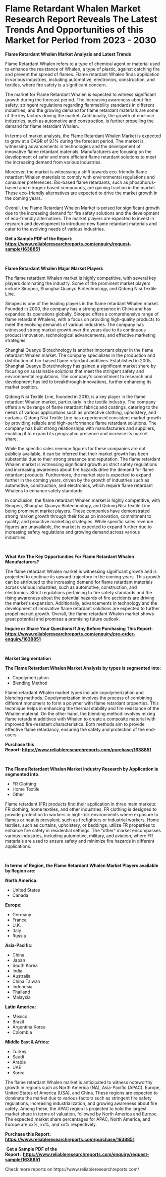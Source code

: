 <p><h1>Flame Retardant Whalen Market Research Report Reveals The Latest Trends And Opportunities of this Market for Period from 2023 - 2030</h1></p><p><strong>Flame Retardant Whalen Market Analysis and Latest Trends</strong></p>
<p><p>Flame Retardant Whalen refers to a type of chemical agent or material used to enhance the resistance of Whalen, a type of plastic, against catching fire and prevent the spread of flames. Flame retardant Whalen finds application in various industries, including automotive, electronics, construction, and textiles, where fire safety is a significant concern. </p><p>The market for Flame Retardant Whalen is expected to witness significant growth during the forecast period. The increasing awareness about fire safety, stringent regulations regarding flammability standards in different industries, and the growing demand for flame retardant materials are some of the key factors driving the market. Additionally, the growth of end-use industries, such as automotive and construction, is further propelling the demand for flame retardant Whalen.</p><p>In terms of market analysis, the Flame Retardant Whalen Market is expected to grow at a CAGR of 9.1% during the forecast period. The market is witnessing advancements in technologies and the development of innovative flame retardant materials. Manufacturers are focusing on the development of safer and more efficient flame retardant solutions to meet the increasing demand from various industries.</p><p>Moreover, the market is witnessing a shift towards eco-friendly flame retardant Whalen materials to comply with environmental regulations and consumer preferences. Bio-based flame retardants, such as phosphorus-based and nitrogen-based compounds, are gaining traction in the market. These eco-friendly alternatives are expected to drive the market growth in the coming years.</p><p>Overall, the Flame Retardant Whalen Market is poised for significant growth due to the increasing demand for fire safety solutions and the development of eco-friendly alternatives. The market players are expected to invest in research and development to introduce new flame retardant materials and cater to the evolving needs of various industries.</p></p>
<p><strong>Get a Sample PDF of the Report:&nbsp; <a href="https://www.reliableresearchreports.com/enquiry/request-sample/1638851">https://www.reliableresearchreports.com/enquiry/request-sample/1638851</a></strong></p>
<p>&nbsp;</p>
<p><strong>Flame Retardant Whalen Major Market Players</strong></p>
<p><p>The flame retardant Whalen market is highly competitive, with several key players dominating the industry. Some of the prominent market players include Sinopec, Shanghai Quanyu Biotechnology, and Qidong Nisi Textile Line.</p><p>Sinopec is one of the leading players in the flame retardant Whalen market. Founded in 2000, the company has a strong presence in China and has expanded its operations globally. Sinopec offers a comprehensive range of flame retardant Whalens, with a focus on providing high-quality products to meet the evolving demands of various industries. The company has witnessed strong market growth over the years due to its continuous product innovation, technological advancements, and effective marketing strategies.</p><p>Shanghai Quanyu Biotechnology is another important player in the flame retardant Whalen market. The company specializes in the production and distribution of bio-based flame retardant additives. Established in 2005, Shanghai Quanyu Biotechnology has gained a significant market share by focusing on sustainable solutions that meet the stringent safety and environmental regulations. The company's commitment to research and development has led to breakthrough innovations, further enhancing its market position.</p><p>Qidong Nisi Textile Line, founded in 2010, is a key player in the flame retardant Whalen market, particularly in the textile industry. The company offers a wide range of flame retardant fabrics and coatings, catering to the needs of various applications such as protective clothing, upholstery, and curtains. Qidong Nisi Textile Line has experienced consistent market growth by providing reliable and high-performance flame retardant solutions. The company has built strong relationships with manufacturers and suppliers, enabling it to expand its geographic presence and increase its market share.</p><p>While the specific sales revenue figures for these companies are not publicly available, it can be inferred that their market growth has been substantial due to their strong presence and reputation. The flame retardant Whalen market is witnessing significant growth as strict safety regulations and increasing awareness about fire hazards drive the demand for flame retardant products. Furthermore, the market size is expected to expand further in the coming years, driven by the growth of industries such as automotive, construction, and electronics, which require flame retardant Whalens to enhance safety standards.</p><p>In conclusion, the flame retardant Whalen market is highly competitive, with Sinopec, Shanghai Quanyu Biotechnology, and Qidong Nisi Textile Line being prominent market players. These companies have demonstrated strong market growth through their focus on innovation, commitment to quality, and proactive marketing strategies. While specific sales revenue figures are unavailable, the market is expected to expand further due to increasing safety regulations and growing demand across various industries.</p></p>
<p>&nbsp;</p>
<p><strong>What Are The Key Opportunities For Flame Retardant Whalen Manufacturers?</strong></p>
<p><p>The flame retardant Whalen market is witnessing significant growth and is projected to continue its upward trajectory in the coming years. This growth can be attributed to the increasing demand for flame retardant materials across various industries, such as automotive, construction, and electronics. Strict regulations pertaining to fire safety standards and the rising awareness about the potential hazards of fire accidents are driving the market's expansion. Additionally, advancements in technology and the development of innovative flame retardant solutions are expected to further propel market growth. Overall, the flame retardant Whalen market shows great potential and promises a promising future outlook.</p></p>
<p><strong>Inquire or Share Your Questions If Any Before Purchasing This Report: <a href="https://www.reliableresearchreports.com/enquiry/pre-order-enquiry/1638851">https://www.reliableresearchreports.com/enquiry/pre-order-enquiry/1638851</a></strong></p>
<p>&nbsp;</p>
<p><strong>Market Segmentation</strong></p>
<p><strong>The Flame Retardant Whalen Market Analysis by types is segmented into:</strong></p>
<p><ul><li>Copolymerization</li><li>Blending Method</li></ul></p>
<p><p>Flame retardant Whalen market types include copolymerization and blending methods. Copolymerization involves the process of combining different monomers to form a polymer with flame retardant properties. This technique helps in enhancing the thermal stability and fire resistance of the Whalen material. On the other hand, the blending method involves mixing flame retardant additives with Whalen to create a composite material with improved fire-resistant characteristics. Both methods aim to provide effective flame retardancy, ensuring the safety and protection of the end-users.</p></p>
<p><strong>Purchase this Report:&nbsp;<a href="https://www.reliableresearchreports.com/purchase/1638851">https://www.reliableresearchreports.com/purchase/1638851</a></strong></p>
<p>&nbsp;</p>
<p><strong>The Flame Retardant Whalen Market Industry Research by Application is segmented into:</strong></p>
<p><ul><li>FR Clothing</li><li>Home Textile</li><li>Other</li></ul></p>
<p><p>Flame retardant (FR) products find their application in three main markets: FR clothing, home textiles, and other industries. FR clothing is designed to provide protection to workers in high-risk environments where exposure to flames or heat is prevalent, such as firefighters or industrial workers. Home textiles, such as curtains, upholstery, or beddings, utilize FR properties to enhance fire safety in residential settings. The "other" market encompasses various industries, including automotive, military, and aviation, where FR materials are used to ensure safety and minimize fire hazards in different applications.</p></p>
<p>&nbsp;</p>
<p><strong>In terms of Region, the Flame Retardant Whalen Market Players available by Region are:</strong></p>
<p>
    <p> <strong> North America: </strong>
        <ul>
            <li>United States</li>
            <li>Canada</li>
        </ul>
        </p> 
    <p> <strong> Europe: </strong>
        <ul>
            <li>Germany</li>
            <li>France</li>
            <li>U.K.</li>
            <li>Italy</li>
            <li>Russia</li>
        </ul>
        </p> 
    <p> <strong> Asia-Pacific: </strong>
        <ul>
            <li>China</li>
            <li>Japan</li>
            <li>South Korea</li>
            <li>India</li>
            <li>Australia</li>
            <li>China Taiwan</li>
            <li>Indonesia</li>
            <li>Thailand</li>
            <li>Malaysia</li>
        </ul>
        </p> 
    <p> <strong> Latin America: </strong>
        <ul>
            <li>Mexico</li>
            <li>Brazil</li>
            <li>Argentina Korea</li>
            <li>Colombia</li>
        </ul>
        </p> 
    <p> <strong> Middle East & Africa: </strong>
        <ul>
            <li>Turkey</li>
            <li>Saudi</li>
            <li>Arabia</li>
            <li>UAE</li>
            <li>Korea</li>
        </ul>
    </p>
    </p>
<p><p>The flame retardant Whalen market is anticipated to witness noteworthy growth in regions such as North America (NA), Asia-Pacific (APAC), Europe, United States of America (USA), and China. These regions are expected to dominate the market due to various factors such as stringent fire safety regulations, increasing industrialization, and growing awareness about fire safety. Among these, the APAC region is projected to hold the largest market share in terms of valuation, followed by North America and Europe. The expected market share percentages for APAC, North America, and Europe are xx%, xx%, and xx% respectively.</p></p>
<p><strong>Purchase this Report: <a href="https://www.reliableresearchreports.com/purchase/1638851">https://www.reliableresearchreports.com/purchase/1638851</a></strong></p>
<p>&nbsp;<strong>Get a Sample PDF of the Report:&nbsp;&nbsp;<a href="https://www.reliableresearchreports.com/enquiry/request-sample/1638851">https://www.reliableresearchreports.com/enquiry/request-sample/1638851</a></strong></p>
<p><strong></strong></p>
<p>Check more reports on https://www.reliableresearchreports.com/</p>